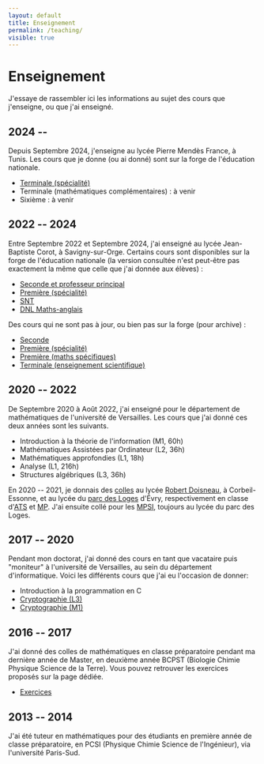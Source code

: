 ```yaml
---
layout: default
title: Enseignement
permalink: /teaching/
visible: true
---
```

# Enseignement

J'essaye de rassembler ici les informations au sujet des cours que j'enseigne,
ou que j'ai enseigné.

## 2024 --

Depuis Septembre 2024, j'enseigne au lycée Pierre Mendès France, à Tunis. Les
cours que je donne (ou ai donné) sont sur la forge de l'éducation nationale.

* [Terminale (spécialité)](https://erou.forge.apps.education.fr/spe-term/)
* Terminale (mathématiques complémentaires) : à venir
* Sixième : à venir

## 2022 -- 2024

Entre Septembre 2022 et Septembre 2024, j'ai enseigné au lycée Jean-Baptiste Corot, à
Savigny-sur-Orge. Certains cours sont disponibles sur la forge de
l'éducation nationale (la version consultée n'est peut-être pas exactement la
même que celle que j'ai donnée aux élèves) :

* [Seconde et professeur principal](https://erou.forge.apps.education.fr/s11/)
* [Première (spécialité)](https://erou.forge.apps.education.fr/spe-1e/)
* [SNT](https://erou.forge.apps.education.fr/snt/)
* [DNL Maths-anglais](https://erou.forge.apps.education.fr/tdnl/)

Des cours qui ne sont pas à jour, ou bien pas sur la forge (pour archive) :

* [Seconde](corot-seconde)
* [Première (spécialité)](corot-premiere)
* [Première (maths spécifiques)](corot-mathspe)
* [Terminale (enseignement scientifique)](corot-term-enssci)

## 2020 -- 2022

De Septembre 2020 à Août 2022, j'ai enseigné pour le département de mathématiques de l'université de
Versailles. Les cours que j'ai donné ces deux années sont les suivants.

* Introduction à la théorie de l'information (M1, 60h)
* Mathématiques Assistées par Ordinateur (L2, 36h)
* Mathématiques approfondies (L1, 18h)
* Analyse (L1, 216h)
* Structures algébriques (L3, 36h)

En 2020 -- 2021, je donnais des [colles](colles) au lycée [Robert Doisneau](colles/doisneau), à
Corbeil-Essonne, et au lycée du [parc des Loges](colles/parcdesloges) d'Évry, respectivement en classe
d'[ATS](https://fr.wikipedia.org/wiki/Classe_pr%C3%A9paratoire_adaptation_technicien_sup%C3%A9rieur) et [MP](https://fr.wikipedia.org/wiki/Classe_pr%C3%A9paratoire_math%C3%A9matiques_et_physique). J'ai ensuite collé pour les [MPSI](https://fr.wikipedia.org/wiki/Classe_pr%C3%A9paratoire_math%C3%A9matiques,_physique_et_sciences_de_l%27ing%C3%A9nieur), toujours au lycée du parc des Loges.

## 2017 -- 2020

Pendant mon doctorat, j'ai donné des cours en tant que vacataire puis "moniteur" à l'université
de Versailles, au sein du département d'informatique. Voici les différents cours
que j'ai eu l'occasion de donner:
* Introduction à la programmation en C
* [Cryptographie (L3)](crypto-l3)
* [Cryptographie (M1)](crypto-m1)

## 2016 -- 2017

J'ai donné des colles de mathématiques en classe préparatoire pendant ma
dernière année de Master, en deuxième année BCPST (Biologie Chimie Physique
Science de la Terre). Vous pouvez retrouver les exercices proposés sur la page
dédiée.
* [Exercices](colles/jprevert)

## 2013 -- 2014

J'ai été tuteur en mathématiques pour des étudiants en première année de classe
préparatoire, en PCSI (Physique Chimie Science de l'Ingénieur), via l'université
Paris-Sud.
